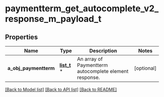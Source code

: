 # paymentterm_get_autocomplete_v2_response_m_payload_t

## Properties
Name | Type | Description | Notes
------------ | ------------- | ------------- | -------------
**a_obj_paymentterm** | [**list_t**](paymentterm_autocomplete_element_response.md) \* | An array of Paymentterm autocomplete element response. | [optional] 

[[Back to Model list]](../README.md#documentation-for-models) [[Back to API list]](../README.md#documentation-for-api-endpoints) [[Back to README]](../README.md)



